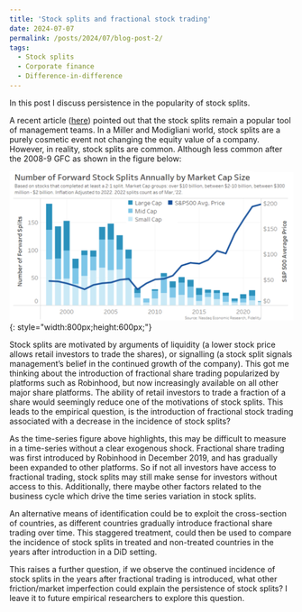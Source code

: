 ```yaml
---
title: 'Stock splits and fractional stock trading'
date: 2024-07-07
permalink: /posts/2024/07/blog-post-2/
tags:
  - Stock splits
  - Corporate finance
  - Difference-in-difference
---
```



In this post I discuss persistence in the popularity of stock splits.

A recent article ([here](https://www.nasdaq.com/articles/stock-splits-save-investors-and-issuers)) pointed out that the stock splits remain a popular tool of management teams. In a Miller and Modigliani world, stock splits are a purely cosmetic event not changing the equity value of a company. However, in reality, stock splits are common. Although less common after the 2008-9 GFC as shown in the figure below:

![Alt text](/assets/images/Blog_2_Fig_1.PNG){: style="width:800px;height:600px;"}

Stock splits are motivated by arguments of liquidity (a lower stock price allows retail investors to trade the shares), or signalling (a stock split signals management’s belief in the continued growth of the company). This got me thinking about the introduction of fractional share trading popularized by platforms such as Robinhood, but now increasingly available on all other major share platforms. The ability of retail investors to trade a fraction of a share would seemingly reduce one of the motivations of stock splits. This leads to the empirical question, is the introduction of fractional stock trading associated with a decrease in the incidence of stock splits? 

As the time-series figure above highlights, this may be difficult to measure in a time-series without a clear exogenous shock. Fractional share trading was first introduced by Robinhood in December 2019, and has gradually been expanded to other platforms. So if not all investors have access to fractional trading, stock splits may still make sense for investors without access to this. Additionally, there maybe other factors related to the business cycle which drive the time series variation in stock splits. 

An alternative means of identification could be to exploit the cross-section of countries, as different countries gradually introduce fractional share trading over time. This staggered treatment, could then be used to compare the incidence of stock splits in treated and non-treated countries in the years after introduction in a DiD setting. 

This raises a further question, if we observe the continued incidence of stock splits in the years after fractional trading is introduced, what other friction/market imperfection could explain the persistence of stock splits? I leave it to future empirical researchers to explore this question.


